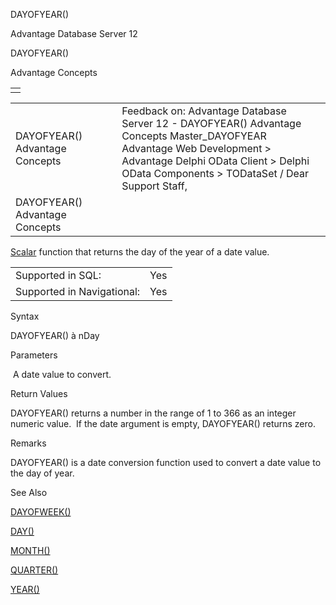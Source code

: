 DAYOFYEAR()




Advantage Database Server 12  

DAYOFYEAR()

Advantage Concepts

|  |
| --- |
|  |

|  |  |  |  |  |
| --- | --- | --- | --- | --- |
| DAYOFYEAR()  Advantage Concepts |  |  | Feedback on: Advantage Database Server 12 - DAYOFYEAR() Advantage Concepts Master\_DAYOFYEAR Advantage Web Development > Advantage Delphi OData Client > Delphi OData Components > TODataSet / Dear Support Staff, |  |
| DAYOFYEAR()  Advantage Concepts |  |  |  |  |

[Scalar](master_supported_scalar_functions.htm) function that returns the day of the year of a date value.

|  |  |
| --- | --- |
| Supported in SQL: | Yes |
| Supported in Navigational: | Yes |

Syntax

DAYOFYEAR(<dDate>) à nDay

Parameters

<dDate>  A date value to convert.

Return Values

DAYOFYEAR() returns a number in the range of 1 to 366 as an integer numeric value.  If the date argument is empty, DAYOFYEAR() returns zero.

Remarks

DAYOFYEAR() is a date conversion function used to convert a date value to the day of year.

See Also

[DAYOFWEEK()](master_dayofweek.htm)

[DAY()](master_day.htm)

[MONTH()](master_month.htm)

[QUARTER()](master_quarter.htm)

[YEAR()](master_year.htm)